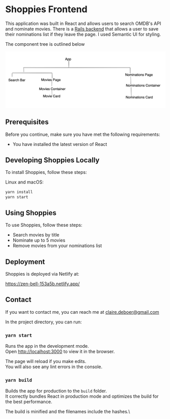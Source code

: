 # Shoppies Frontend

This application was built in React and allows users to search OMDB's API and nominate movies. There is a [Rails backend](https://github.com/clairedeboer/shoppies_backend) that allows a user to save their nominations list if they leave the page. I used Semantic UI for styling. 

The component tree is outlined below

![React component tree hierarchy](/public/component_tree.png "React Hierarchy")

## Prerequisites

Before you continue, make sure you have met the following requirements: 

* You have installed the latest version of React

## Developing Shoppies Locally

To install Shoppies, follow these steps: 

Linux and macOS: 
```
yarn install
yarn start
```

## Using Shoppies

To use Shoppies, follow these steps: 

* Search movies by title
* Nominate up to 5 movies
* Remove movies from your nominations list

## Deployment

Shoppies is deployed via Netlify at: 

https://zen-bell-153a5b.netlify.app/

## Contact

If you want to contact me, you can reach me at claire.deboer@gmail.com


In the project directory, you can run:

### `yarn start`

Runs the app in the development mode.\
Open [http://localhost:3000](http://localhost:3000) to view it in the browser.

The page will reload if you make edits.\
You will also see any lint errors in the console.

### `yarn build`

Builds the app for production to the `build` folder.\
It correctly bundles React in production mode and optimizes the build for the best performance.

The build is minified and the filenames include the hashes.\
